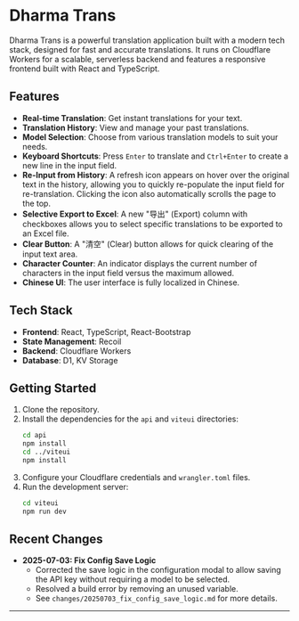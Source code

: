 # Dharma Trans

Dharma Trans is a powerful translation application built with a modern tech stack, designed for fast and accurate translations. It runs on Cloudflare Workers for a scalable, serverless backend and features a responsive frontend built with React and TypeScript.

## Features

-   **Real-time Translation**: Get instant translations for your text.
-   **Translation History**: View and manage your past translations.
-   **Model Selection**: Choose from various translation models to suit your needs.
-   **Keyboard Shortcuts**: Press `Enter` to translate and `Ctrl+Enter` to create a new line in the input field.
-   **Re-Input from History**: A refresh icon appears on hover over the original text in the history, allowing you to quickly re-populate the input field for re-translation. Clicking the icon also automatically scrolls the page to the top.
-   **Selective Export to Excel**: A new "导出" (Export) column with checkboxes allows you to select specific translations to be exported to an Excel file.
-   **Clear Button**: A "清空" (Clear) button allows for quick clearing of the input text area.
-   **Character Counter**: An indicator displays the current number of characters in the input field versus the maximum allowed.
-   **Chinese UI**: The user interface is fully localized in Chinese.

## Tech Stack

-   **Frontend**: React, TypeScript, React-Bootstrap
-   **State Management**: Recoil
-   **Backend**: Cloudflare Workers
-   **Database**: D1, KV Storage

## Getting Started

1.  Clone the repository.
2.  Install the dependencies for the `api` and `viteui` directories:
    ```bash
    cd api
    npm install
    cd ../viteui
    npm install
    ```
3.  Configure your Cloudflare credentials and `wrangler.toml` files.
4.  Run the development server:
    ```bash
    cd viteui
    npm run dev
    ```

## Recent Changes
*   **2025-07-03: Fix Config Save Logic**
    *   Corrected the save logic in the configuration modal to allow saving the API key without requiring a model to be selected.
    *   Resolved a build error by removing an unused variable.
    *   See `changes/20250703_fix_config_save_logic.md` for more details.

---
